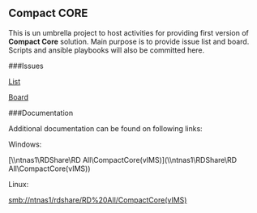 ## Compact CORE

This is un umbrella project to host activities for providing first version of **Compact Core** solution.
Main purpose is to provide issue list and board.
Scripts and ansible playbooks will also be committed here.

###Issues

[List](https://vmgitent.iskratel.si/compactcore/step-1/issues)

[Board](https://vmgitent.iskratel.si/compactcore/step-1/-/boards)

###Documentation

Additional documentation can be found on following links:

Windows:

[\\\ntnas1\RDShare\RD All\CompactCore(vIMS)](\\\ntnas1\RDShare\RD All\CompactCore(vIMS))

Linux:

[smb://ntnas1/rdshare/RD%20All/CompactCore(vIMS)](smb://ntnas1/rdshare/RD%20All/CompactCore(vIMS))

